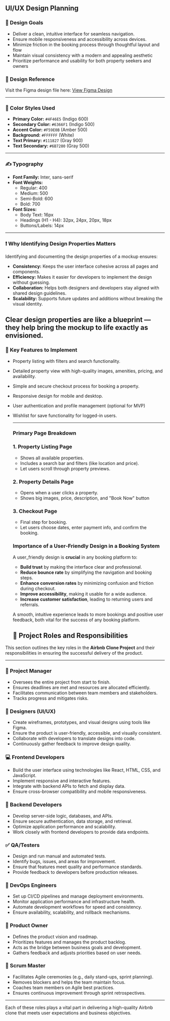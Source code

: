 ## UI/UX Design Planning

### 🎯 Design Goals
- Deliver a clean, intuitive interface for seamless navigation.
- Ensure mobile responsiveness and accessibility across devices.
- Minimize friction in the booking process through thoughtful layout and flow
- Maintain visual consistency with a modern and appealing aesthetic
- Prioritize performance and usability for both property seekers and owners

### 🎨 Design Reference
Visit the Figma design file here: [View Figma Design](https://www.figma.com/file/YOUR-FIGMA-FILE-LINK)

---

### 🎨 Color Styles Used

- **Primary Color:** `#4F46E5` (Indigo 600)
- **Secondary Color:** `#6366F1` (Indigo 500)
- **Accent Color:** `#F59E0B` (Amber 500)
- **Background:** `#FFFFFF` (White)
- **Text Primary:** `#111827` (Gray 900)
- **Text Secondary:** `#6B7280` (Gray 500)

---

### ✍️ Typography

- **Font Family:** Inter, sans-serif
- **Font Weights:**
  - Regular: 400
  - Medium: 500
  - Semi-Bold: 600
  - Bold: 700
- **Font Sizes:**
  - Body Text: 16px
  - Headings (H1 - H4): 32px, 24px, 20px, 18px
  - Buttons/Labels: 14px

---

### ❗ Why Identifying Design Properties Matters

Identifying and documenting the design properties of a mockup ensures:
- **Consistency:** Keeps the user interface cohesive across all pages and components.
- **Efficiency:** Makes it easier for developers to implement the design without guessing.
- **Collaboration:** Helps both designers and developers stay aligned with shared design guidelines.
- **Scalability:** Supports future updates and additions without breaking the visual identity.

Clear design properties are like a blueprint — they help bring the mockup to life exactly as envisioned.
---
### 🧩 Key Features to Implement

- Property listing with filters and search functionality.
- Detailed property view with high-quality images, amenities, pricing, and availability.
- Simple and secure checkout process for booking a property.
- Responsive design for mobile and desktop.
- User authentication and profile management (optional for MVP)
- Wishlist for save functionality for logged-in users.

  ---

  ### Primary Page Breakdown

  ### 1. Property Listing Page
  - Shows all available properties.
  - Includes a search bar and filters (like location and price).
  - Let users scroll through property previews.
 
  ### 2. Property Details Page
  - Opens when a user clicks a property.
  - Shows big images, price, description, and "Book Now" button

  ### 3. Checkout Page
  - Final step for booking.
  - Let users choose dates, enter payment info, and confirm the booking.

  ### Importance of a User-Friendly Design in a Booking System

  A user_friendly design is **crucial** in any booking platform to:
  - **Build trust** by making the interface clear and professional.
  - **Reduce bounce rate** by simplifying the navigation and booking steps.
  - **Enhance conversion rates** by minimizing confusion and friction during checkout.
  - **Improve accessibility**, making it usable for a wide audience.
  - **Increase customer satisfaction**, leading to returning users and referrals.

  A smooth, intuitive experience leads to more bookings and positive user feedback, both vital for the success of any booking platform.

  ## 👥 Project Roles and Responsibilities

This section outlines the key roles in the **Airbnb Clone Project** and their responsibilities in ensuring the successful delivery of the product.

---

### 📌 Project Manager
- Oversees the entire project from start to finish.
- Ensures deadlines are met and resources are allocated efficiently.
- Facilitates communication between team members and stakeholders.
- Tracks progress and mitigates risks.

### 🎨 Designers (UI/UX)
- Create wireframes, prototypes, and visual designs using tools like Figma.
- Ensure the product is user-friendly, accessible, and visually consistent.
- Collaborate with developers to translate designs into code.
- Continuously gather feedback to improve design quality.

### 💻 Frontend Developers
- Build the user interface using technologies like React, HTML, CSS, and JavaScript.
- Implement responsive and interactive features.
- Integrate with backend APIs to fetch and display data.
- Ensure cross-browser compatibility and mobile responsiveness.

### 🔧 Backend Developers
- Develop server-side logic, databases, and APIs.
- Ensure secure authentication, data storage, and retrieval.
- Optimize application performance and scalability.
- Work closely with frontend developers to provide data endpoints.

### ✅ QA/Testers
- Design and run manual and automated tests.
- Identify bugs, issues, and areas for improvement.
- Ensure that features meet quality and performance standards.
- Provide feedback to developers before production releases.

### 🚀 DevOps Engineers
- Set up CI/CD pipelines and manage deployment environments.
- Monitor application performance and infrastructure health.
- Automate development workflows for speed and consistency.
- Ensure availability, scalability, and rollback mechanisms.

### 🧠 Product Owner
- Defines the product vision and roadmap.
- Prioritizes features and manages the product backlog.
- Acts as the bridge between business goals and development.
- Gathers feedback and adjusts priorities based on user needs.

### 🔄 Scrum Master
- Facilitates Agile ceremonies (e.g., daily stand-ups, sprint planning).
- Removes blockers and helps the team maintain focus.
- Coaches team members on Agile best practices.
- Ensures continuous improvement through sprint retrospectives.

---

Each of these roles plays a vital part in delivering a high-quality Airbnb clone that meets user expectations and business objectives.


  

